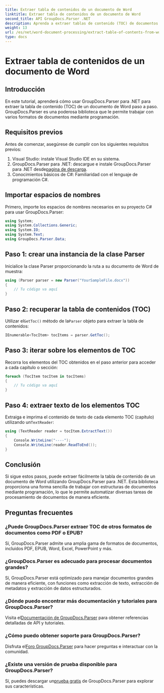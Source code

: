 ```yaml
---
title: Extraer tabla de contenidos de un documento de Word
linktitle: Extraer tabla de contenidos de un documento de Word
second_title: API GroupDocs.Parser .NET
description: Aprenda a extraer tablas de contenido (TOC) de documentos de Word mediante programación utilizando GroupDocs.Parser para .NET.
weight: 13
url: /es/net/word-document-processing/extract-table-of-contents-from-word-document/
type: docs
---
```

# Extraer tabla de contenidos de un documento de Word

## Introducción
En este tutorial, aprenderá cómo usar GroupDocs.Parser para .NET para extraer la tabla de contenido (TOC) de un documento de Word paso a paso. GroupDocs.Parser es una poderosa biblioteca que le permite trabajar con varios formatos de documentos mediante programación.
## Requisitos previos
Antes de comenzar, asegúrese de cumplir con los siguientes requisitos previos:
1. Visual Studio: instale Visual Studio IDE en su sistema.
2.  GroupDocs.Parser para .NET: descargue e instale GroupDocs.Parser para .NET desde[pagina de descarga](https://releases.groupdocs.com/parser/net/).
3. Conocimientos básicos de C#: Familiaridad con el lenguaje de programación C#.

## Importar espacios de nombres
Primero, importe los espacios de nombres necesarios en su proyecto C# para usar GroupDocs.Parser:
```csharp
using System;
using System.Collections.Generic;
using System.IO;
using System.Text;
using GroupDocs.Parser.Data;
```
## Paso 1: crear una instancia de la clase Parser
Inicialice la clase Parser proporcionando la ruta a su documento de Word de muestra:
```csharp
using (Parser parser = new Parser("YourSampleFile.docx"))
{
    // Tu código va aquí
}
```
## Paso 2: recuperar la tabla de contenidos (TOC)
 Utilizar el`GetToc()` método de la`Parser` objeto para extraer la tabla de contenidos:
```csharp
IEnumerable<TocItem> tocItems = parser.GetToc();
```
## Paso 3: iterar sobre los elementos de TOC
Recorra los elementos del TOC obtenidos en el paso anterior para acceder a cada capítulo o sección:
```csharp
foreach (TocItem tocItem in tocItems)
{
    // Tu código va aquí
}
```
## Paso 4: extraer texto de los elementos TOC
 Extraiga e imprima el contenido de texto de cada elemento TOC (capítulo) utilizando un`TextReader`:
```csharp
using (TextReader reader = tocItem.ExtractText())
{
    Console.WriteLine("----");
    Console.WriteLine(reader.ReadToEnd());
}
```

## Conclusión
Si sigue estos pasos, puede extraer fácilmente la tabla de contenido de un documento de Word utilizando GroupDocs.Parser para .NET. Esta biblioteca proporciona una forma sencilla de trabajar con estructuras de documentos mediante programación, lo que le permite automatizar diversas tareas de procesamiento de documentos de manera eficiente.

## Preguntas frecuentes
### ¿Puede GroupDocs.Parser extraer TOC de otros formatos de documentos como PDF o EPUB?
Sí, GroupDocs.Parser admite una amplia gama de formatos de documentos, incluidos PDF, EPUB, Word, Excel, PowerPoint y más.
### ¿GroupDocs.Parser es adecuado para procesar documentos grandes?
Sí, GroupDocs.Parser está optimizado para manejar documentos grandes de manera eficiente, con funciones como extracción de texto, extracción de metadatos y extracción de datos estructurados.
### ¿Dónde puedo encontrar más documentación y tutoriales para GroupDocs.Parser?
 Visita el[Documentación de GroupDocs.Parser](https://tutorials.groupdocs.com/parser/net/) para obtener referencias detalladas de API y tutoriales.
### ¿Cómo puedo obtener soporte para GroupDocs.Parser?
 Disfruta el[Foro GroupDocs.Parser](https://forum.groupdocs.com/c/parser/17) para hacer preguntas e interactuar con la comunidad.
### ¿Existe una versión de prueba disponible para GroupDocs.Parser?
 Sí, puedes descargar un[prueba gratis](https://releases.groupdocs.com/) de GroupDocs.Parser para explorar sus características.